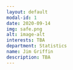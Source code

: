 ```yaml
---
layout: default
modal-id: 1
date: 2020-09-14
img: safe.png
alt: image-alt
interests: TBA
department: Statistics
name: Jim Griffin
description: TBA
---
```

